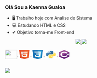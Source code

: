 ### Olá Sou a Kaenna Gualoa


- 🖥 Trabalho hoje com Analise de Sistema
- 💻 Estudando HTML e CSS
- ✔  Objetivo torna-me Front-end

<div align="center">
  <a href="https://github.com/kaennagualoa">
  <img height="180em" src="https://github-readme-stats.vercel.app/api?username=kaennagualoa&show_icons=true&theme=dracula&include_all_commits=true&count_private=true"/>
  <img height="180em" src="https://github-readme-stats.vercel.app/api/top-langs/?username=kaennagualoa&layout=compact&langs_count=7&theme=dracula"/>
</div>

  
  <div style="display: inline_block"><br>
  <img align="center" height="30" width="40" src="https://cdn.jsdelivr.net/gh/devicons/devicon/icons/cplusplus/cplusplus-original.svg" />
  <img align="center" height="30" width="40" src="https://raw.githubusercontent.com/devicons/devicon/master/icons/html5/html5-original.svg">
  <img align="center" height="30" width="40" src="https://raw.githubusercontent.com/devicons/devicon/master/icons/css3/css3-original.svg">
  <img align="center" height="30" width="40" src="https://raw.githubusercontent.com/devicons/devicon/master/icons/python/python-original.svg">
  <img align="center" height="30" width="40" src="https://raw.githubusercontent.com/devicons/devicon/master/icons/csharp/csharp-original.svg">
</div>

  
 ##
  
<div>
  <a href="https://www.linkedin.com/in/kaenna-victor-da-silva-gualoa-19907898/" target="_blank"><img src="https://img.shields.io/badge/-LinkedIn-%230077B5?style=for-the-badge&logo=linkedin&logoColor=white" target="_blank"></a> 
</div>
  
